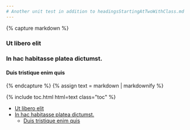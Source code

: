 ```yaml
---
# Another unit test in addition to headingsStartingAtTwoWithClass.md
---
```


{% capture markdown %}
### Ut libero elit

### In hac habitasse platea dictumst.

#### Duis tristique enim quis
{% endcapture %}
{% assign text = markdown | markdownify %}

{% include toc.html html=text class="toc" %}

<!-- /// -->

<ul class="toc">
    <li><a href="#ut-libero-elit">Ut libero elit</a></li>
    <li>
        <a href="#in-hac-habitasse-platea-dictumst">In hac habitasse platea dictumst.</a>
        <ul>
            <li><a href="#duis-tristique-enim-quis">Duis tristique enim quis</a></li>
        </ul>
    </li>
</ul>
